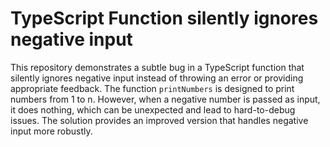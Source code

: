 # TypeScript Function silently ignores negative input

This repository demonstrates a subtle bug in a TypeScript function that silently ignores negative input instead of throwing an error or providing appropriate feedback.  The function `printNumbers` is designed to print numbers from 1 to n. However, when a negative number is passed as input, it does nothing, which can be unexpected and lead to hard-to-debug issues.  The solution provides an improved version that handles negative input more robustly.